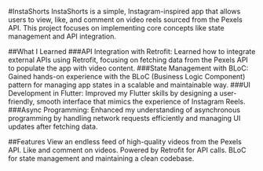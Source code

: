 #InstaShorts
InstaShorts is a simple, Instagram-inspired app that allows users to view, like, and comment on video reels sourced from the Pexels API. This project focuses on implementing core concepts like state management and API integration.

##What I Learned
###API Integration with Retrofit: Learned how to integrate external APIs using Retrofit, focusing on fetching data from the Pexels API to populate the app with video content.
###State Management with BLoC: Gained hands-on experience with the BLoC (Business Logic Component) pattern for managing app states in a scalable and maintainable way.
###UI Development in Flutter: Improved my Flutter skills by designing a user-friendly, smooth interface that mimics the experience of Instagram Reels.
###Async Programming: Enhanced my understanding of asynchronous programming by handling network requests efficiently and managing UI updates after fetching data.

##Features
View an endless feed of high-quality videos from the Pexels API.
Like and comment on videos.
Powered by Retrofit for API calls.
BLoC for state management and maintaining a clean codebase.
